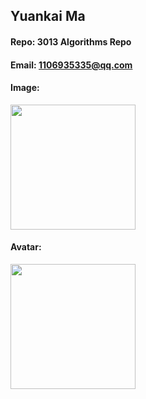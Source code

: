 ## Yuankai Ma
#### Repo: 3013 Algorithms Repo
#### Email: 1106935335@qq.com
#### Image:
<img src = "https://user-images.githubusercontent.com/60235679/73091037-2f269000-3e9f-11ea-826b-978a08248895.jpg" width = "200" height="200"/>

#### Avatar:
<img src = "https://user-images.githubusercontent.com/60235679/73091037-2f269000-3e9f-11ea-826b-978a08248895.jpg" width = "200" height="200"/>
